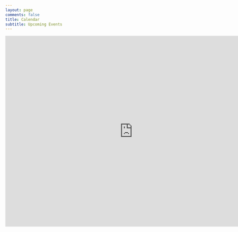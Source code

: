 ```yaml
---
layout: page
comments: false
title: Calendar
subtitle: Upcoming Events
---
```


<iframe src="https://calendar.google.com/calendar/embed?src=googslack%40gmail.com&ctz=America/Chicago" style="border: 0" width="800" height="600" frameborder="0" scrolling="no"></iframe>
